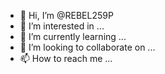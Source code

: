 - 👋 Hi, I’m @REBEL259P
- 👀 I’m interested in ...
- 🌱 I’m currently learning ...
- 💞️ I’m looking to collaborate on ...
- 📫 How to reach me ...

<!---
REBEL259P/REBEL259P is a ✨ special ✨ repository because its `README.md` (this file) appears on your GitHub profile.
You can click the Preview link to take a look at your changes.
--->
